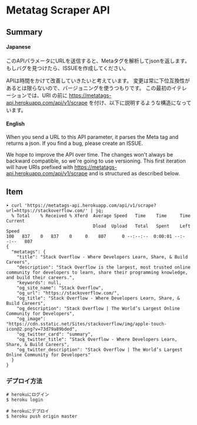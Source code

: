 # Metatag Scraper API


## Summary

#### Japanese
このAPIパラメータにURLを送信すると、Metaタグを解析してjsonを返します。
もしバグを見つけたら、ISSUEを作成してください。

APIは時間をかけて改善していきたいと考えています。
変更は常に下位互換性があるとは限らないので、バージョニングを使うつもりです。
この最初のイテレーションでは、URI の前に https://metatags-api.herokuapp.com/api/v1/scrape を付け、以下に説明するような構造になっています。

#### English
When you send a URL to this API parameter, it parses the Meta tag and returns a json.
If you find a bug, please create an ISSUE.

We hope to improve the API over time.
The changes won't always be backward compatible, so we're going to use versioning.
This first iteration will have URIs prefixed with https://metatags-api.herokuapp.com/api/v1/scrape and is structured as described below.

## Item
```
➤ curl 'https://metatags-api.herokuapp.com/api/v1/scrape?url=https://stackoverflow.com/' | jq;
  % Total    % Received % Xferd  Average Speed   Time    Time     Time  Current
                                 Dload  Upload   Total   Spent    Left  Speed
100   837    0   837    0     0    807      0 --:--:--  0:00:01 --:--:--   807
{
  "metatags": {
    "title": "Stack Overflow - Where Developers Learn, Share, & Build Careers",
    "description": "Stack Overflow is the largest, most trusted online community for developers to learn, share​ ​their programming ​knowledge, and build their careers.",
    "keywords": null,
    "og_site_name": "Stack Overflow",
    "og_url": "https://stackoverflow.com/",
    "og_title": "Stack Overflow - Where Developers Learn, Share, & Build Careers",
    "og_description": "Stack Overflow | The World’s Largest Online Community for Developers",
    "og_image": "https://cdn.sstatic.net/Sites/stackoverflow/img/apple-touch-icon@2.png?v=73d79a89bded",
    "og_twitter_card": "summary",
    "og_twitter_title": "Stack Overflow - Where Developers Learn, Share, & Build Careers",
    "og_twitter_description": "Stack Overflow | The World’s Largest Online Community for Developers"
  }
}
```


### デプロイ方法
```
# herokuにログイン
$ heroku login

# herokuにデプロイ
$ heroku push origin master
```
